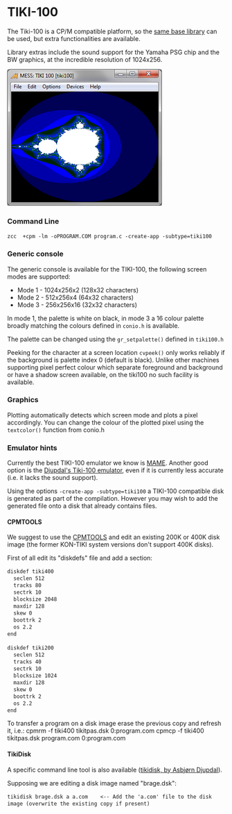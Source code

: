 #  TIKI-100

The Tiki-100 is a CP/M compatible platform, so the [same base library](platform/cpm) can be used, but extra functionalities are available.

Library extras include the sound support for the Yamaha PSG chip and the BW graphics, at the incredible resolution of 1024x256.

![](images/platform/tikimandel.png)

### Command Line

    zcc  +cpm -lm -oPROGRAM.COM program.c -create-app -subtype=tiki100


### Generic console

The generic console is available for the TIKI-100, the following screen modes are supported:

- Mode 1 - 1024x256x2 (128x32 characters)
- Mode 2 - 512x256x4 (64x32 characters)
- Mode 3 - 256x256x16 (32x32 characters)

In mode 1, the palette is white on black, in mode 3 a 16 colour palette broadly matching the colours defined in `conio.h` is available.

The palette can be changed using the `gr_setpalette()` defined in `tiki100.h`

Peeking for the character at a screen location `cvpeek()` only works reliably if the background is palette index 0 (default is black). Unlike other machines supporting pixel perfect colour which separate foreground and background or have a shadow screen available, on the tiki100 no such facility is available.

### Graphics

Plotting automatically detects which screen mode and plots a pixel accordingly. You can change the colour of the plotted pixel using the `textcolor()` function from conio.h


### Emulator hints

Currently the best TIKI-100 emulator we know is [MAME](http://www.mamedev.org/).
Another good option is the [Djupdal's Tiki-100 emulator](http://www.djupdal.org/tiki/emulator/), even if it is currently less accurate (i.e. it lacks the sound support).

Using the options `-create-app -subtype=tiki100` a TIKI-100 compatible disk is generated as part of the compilation. However you may wish to add the generated file onto a disk that already contains files. 

#### CPMTOOLS

We suggest to use the [CPMTOOLS](http://www.moria.de/~michael/cpmtools/) and edit an existing 200K or 400K disk image (the former KON-TIKI system versions don't support 400K disks).

First of all edit its "diskdefs" file and add a section:

	diskdef tiki400
	  seclen 512
	  tracks 80
	  sectrk 10
	  blocksize 2048
	  maxdir 128
	  skew 0
	  boottrk 2
	  os 2.2
	end

	diskdef tiki200
	  seclen 512
	  tracks 40
	  sectrk 10
	  blocksize 1024
	  maxdir 128
	  skew 0
	  boottrk 2
	  os 2.2
	end

To transfer a program on a disk image erase the previous copy and refresh it, i.e.:
    cpmrm -f tiki400 tikitpas.dsk 0:program.com
    cpmcp -f tiki400 tikitpas.dsk program.com 0:program.com


#### TikiDisk

A specific command line tool is also available ([tikidisk, by Asbjørn Djupdal](http://www.djupdal.org/tiki/emulator/)).

Supposing we are editing a disk image named "brage.dsk":

    tikidisk brage.dsk a a.com    <-- Add the 'a.com' file to the disk image (overwrite the existing copy if present)

